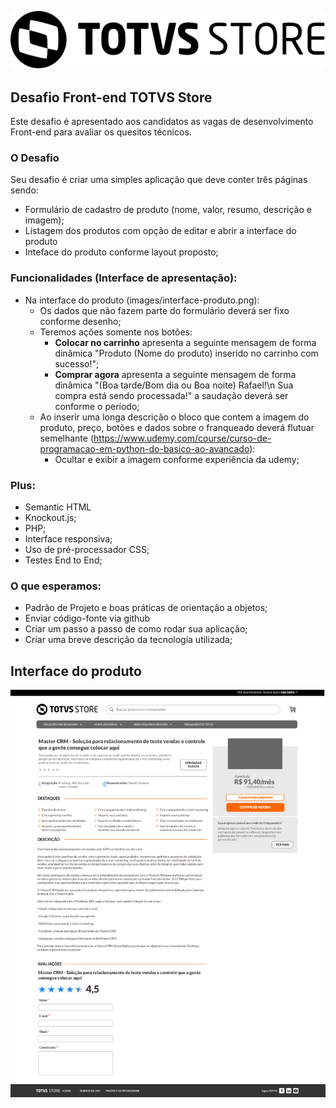 ![](images/logo.svg)

## Desafio Front-end TOTVS Store

Este desafio é apresentado aos candidatos as vagas de desenvolvimento Front-end para avaliar os quesitos técnicos.

### O Desafio
Seu desafio é criar uma simples aplicação que deve conter três páginas sendo:
- Formulário de cadastro de produto (nome, valor, resumo, descrição e imagem);
- Listagem dos produtos com opção de editar e abrir a interface do produto
- Inteface do produto conforme layout proposto;

### Funcionalidades (Interface de apresentação):
- Na interface do produto (images/interface-produto.png):
    - Os dados que não fazem parte do formulário deverá ser fixo conforme desenho;
    - Teremos ações somente nos botões:
        - **Colocar no carrinho** apresenta a seguinte mensagem de forma dinâmica "Produto (Nome do produto) inserido no carrinho com sucesso!";
        - **Comprar agora** apresenta a seguinte mensagem de forma dinâmica "(Boa tarde/Bom dia ou Boa noite) Rafael!\n Sua compra está sendo processada!" a saudação deverá ser conforme o período;
    - Ao inserir uma longa descrição o bloco que contem a imagem do produto, preço, botões e dados sobre o franqueado deverá flutuar semelhante (https://www.udemy.com/course/curso-de-programacao-em-python-do-basico-ao-avancado):
        - Ocultar e exibir a imagem conforme experiência da udemy; 

### Plus:
- Semantic HTML
- Knockout.js;
- PHP;
- Interface responsiva;
- Uso de pré-processador CSS;
- Testes End to End;

### O que esperamos:
- Padrão de Projeto e boas práticas de orientação a objetos;
- Enviar código-fonte via github
- Criar um passo a passo de como rodar sua aplicação;
- Criar uma breve descrição da tecnologia utilizada;

## Interface do produto
![](images/interface-produto.png)

